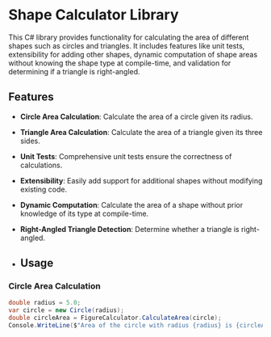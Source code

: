 # Shape Calculator Library

This C# library provides functionality for calculating the area of different shapes such as circles and triangles. It includes features like unit tests, extensibility for adding other shapes, dynamic computation of shape areas without knowing the shape type at compile-time, and validation for determining if a triangle is right-angled.

## Features

- **Circle Area Calculation**: Calculate the area of a circle given its radius.
- **Triangle Area Calculation**: Calculate the area of a triangle given its three sides.
- **Unit Tests**: Comprehensive unit tests ensure the correctness of calculations.
- **Extensibility**: Easily add support for additional shapes without modifying existing code.
- **Dynamic Computation**: Calculate the area of a shape without prior knowledge of its type at compile-time.
- **Right-Angled Triangle Detection**: Determine whether a triangle is right-angled.

- ## Usage

### Circle Area Calculation

```csharp
double radius = 5.0;
var circle = new Circle(radius);
double circleArea = FigureCalculator.CalculateArea(circle);
Console.WriteLine($"Area of the circle with radius {radius} is {circleArea}");

